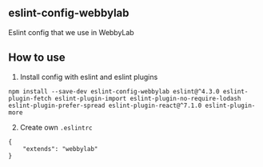 eslint-config-webbylab
----------------------

Eslint config that we use in WebbyLab

## How to use

1. Install config with eslint and eslint plugins

```
npm install --save-dev eslint-config-webbylab eslint@^4.3.0 eslint-plugin-fetch eslint-plugin-import eslint-plugin-no-require-lodash eslint-plugin-prefer-spread eslint-plugin-react@^7.1.0 eslint-plugin-more
```


2. Create own `.eslintrc`

```
{
    "extends": "webbylab"
}
```
